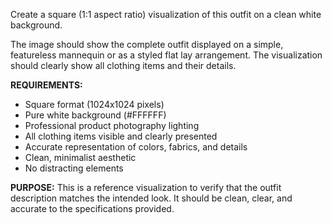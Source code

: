 Create a square (1:1 aspect ratio) visualization of this outfit on a clean white background.

The image should show the complete outfit displayed on a simple, featureless mannequin or as a styled flat lay arrangement. The visualization should clearly show all clothing items and their details.

**REQUIREMENTS:**
- Square format (1024x1024 pixels)
- Pure white background (#FFFFFF)
- Professional product photography lighting
- All clothing items visible and clearly presented
- Accurate representation of colors, fabrics, and details
- Clean, minimalist aesthetic
- No distracting elements

**PURPOSE:**
This is a reference visualization to verify that the outfit description matches the intended look. It should be clean, clear, and accurate to the specifications provided.
